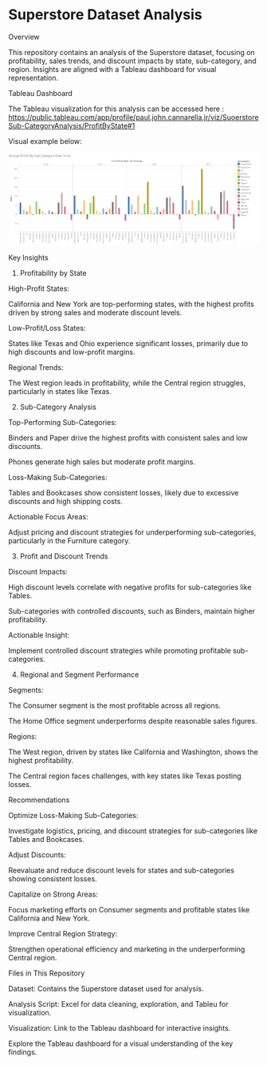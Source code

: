 # Superstore Dataset Analysis

Overview

This repository contains an analysis of the Superstore dataset, focusing on profitability, sales trends, and discount impacts by state, sub-category, and region. Insights are aligned with a Tableau dashboard for visual representation.

Tableau Dashboard

The Tableau visualization for this analysis can be accessed here : https://public.tableau.com/app/profile/paul.john.cannarella.jr/viz/SuoerstoreSub-CategoryAnalysis/ProfitByState#1

Visual example below:

![Annual Profit By Sub-Category Over Time](https://github.com/PaulC1337/Superstore-Sub-Category-Analysis/blob/main/Annual%20Profit%20By%20Sub-Category%20Over%20Time.png)


Key Insights

1. Profitability by State

High-Profit States:

California and New York are top-performing states, with the highest profits driven by strong sales and moderate discount levels.

Low-Profit/Loss States:

States like Texas and Ohio experience significant losses, primarily due to high discounts and low-profit margins.

Regional Trends:

The West region leads in profitability, while the Central region struggles, particularly in states like Texas.

2. Sub-Category Analysis

Top-Performing Sub-Categories:

Binders and Paper drive the highest profits with consistent sales and low discounts.

Phones generate high sales but moderate profit margins.

Loss-Making Sub-Categories:

Tables and Bookcases show consistent losses, likely due to excessive discounts and high shipping costs.

Actionable Focus Areas:

Adjust pricing and discount strategies for underperforming sub-categories, particularly in the Furniture category.

3. Profit and Discount Trends

Discount Impacts:

High discount levels correlate with negative profits for sub-categories like Tables.

Sub-categories with controlled discounts, such as Binders, maintain higher profitability.

Actionable Insight:

Implement controlled discount strategies while promoting profitable sub-categories.

4. Regional and Segment Performance

Segments:

The Consumer segment is the most profitable across all regions.

The Home Office segment underperforms despite reasonable sales figures.

Regions:

The West region, driven by states like California and Washington, shows the highest profitability.

The Central region faces challenges, with key states like Texas posting losses.

Recommendations

Optimize Loss-Making Sub-Categories:

Investigate logistics, pricing, and discount strategies for sub-categories like Tables and Bookcases.

Adjust Discounts:

Reevaluate and reduce discount levels for states and sub-categories showing consistent losses.

Capitalize on Strong Areas:

Focus marketing efforts on Consumer segments and profitable states like California and New York.

Improve Central Region Strategy:

Strengthen operational efficiency and marketing in the underperforming Central region.

Files in This Repository

Dataset: Contains the Superstore dataset used for analysis.

Analysis Script: Excel for data cleaning, exploration, and Tableu for visualization.

Visualization: Link to the Tableau dashboard for interactive insights.


Explore the Tableau dashboard for a visual understanding of the key findings.


